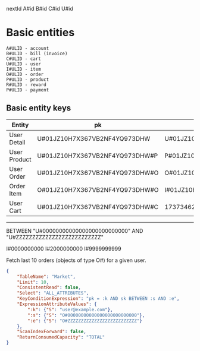 nextId A#id B#id C#id U#id

# Basic entities
    A#ULID - account
    B#ULID - bill (invoice)
    C#ULID - cart
    U#ULID - user
    I#ULID - item
    O#ULID - order
    P#ULID - product
    R#ULID - reward
    P#ULID - payment

## Basic entity keys
| Entity       | pk                             | sk                             |
|--------------|--------------------------------|--------------------------------|
| User Detail  | U#01JZ10H7X367VB2NF4YQ973DHW   | U#01JZ10H7X367VB2NF4YQ973DHW#D |
| User Product | U#01JZ10H7X367VB2NF4YQ973DHW#P | P#01JZ10H7X367VB2NF4YQ973DHW   |
| User Order   | U#01JZ10H7X367VB2NF4YQ973DHW#O | O#01JZ10H7X367VB2NF4YQ973DHW#D |
| Order Item   | O#01JZ10H7X367VB2NF4YQ973DHW#O | I#01JZ10H7X367VB2NF4YQ973DHW   |
| User Cart    | U#01JZ10H7X367VB2NF4YQ973DHW#C | 173734623743832                |
 ---------------------------------------------------------------------------------

BETWEEN "U#00000000000000000000000000" AND "U#ZZZZZZZZZZZZZZZZZZZZZZZZZZ"

I#0000000000
I#2000000000
I#9999999999

Fetch last 10 orders (objects of type O#) for a given user.
```json
{
    "TableName": "Market",
    "Limit": 10,
    "ConsistentRead": false,
    "Select": "ALL_ATTRIBUTES",
    "KeyConditionExpression": "pk = :k AND sk BETWEEN :s AND :e",
    "ExpressionAttributeValues": {
        ":k": {"S": "user@example.com"},
        ":s": {"S": "O#00000000000000000000000000"},
        ":e": {"S": "O#ZZZZZZZZZZZZZZZZZZZZZZZZZZ"}
    },
    "ScanIndexForward": false,
    "ReturnConsumedCapacity": "TOTAL"
}
```
